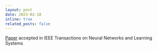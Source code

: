 ```yaml
---
layout: post
date: 2023-02-18
inline: true
related_posts: false
---
```


[Paper](https://ieeexplore.ieee.org/document/10113700) accepted in IEEE Transactions on Neural Networks and Learning Systems
